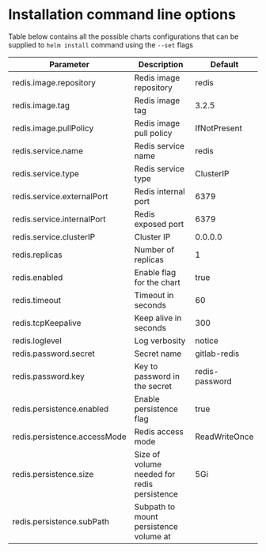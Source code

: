 # Installation command line options

Table below contains all the possible charts configurations that can be supplied to `helm install` command using the `--set` flags

| Parameter                    | Description                                 | Default        |
| ---                          | ---                                         | ---            |
| redis.image.repository       | Redis image repository                      | redis          |
| redis.image.tag              | Redis image tag                             | 3.2.5          |
| redis.image.pullPolicy       | Redis image pull policy                     | IfNotPresent   |
| redis.service.name           | Redis service name                          | redis          |
| redis.service.type           | Redis service type                          | ClusterIP      |
| redis.service.externalPort   | Redis internal port                         | 6379           |
| redis.service.internalPort   | Redis exposed port                          | 6379           |
| redis.service.clusterIP      | Cluster IP                                  | 0.0.0.0        |
| redis.replicas               | Number of replicas                          | 1              |
| redis.enabled                | Enable flag for the chart                   | true           |
| redis.timeout                | Timeout in seconds                          | 60             |
| redis.tcpKeepalive           | Keep alive in seconds                       | 300            |
| redis.loglevel               | Log verbosity                               | notice         |
| redis.password.secret        | Secret name                                 | gitlab-redis   |
| redis.password.key           | Key to password in the secret               | redis-password |
| redis.persistence.enabled    | Enable persistence flag                     | true           |
| redis.persistence.accessMode | Redis access mode                           | ReadWriteOnce  |
| redis.persistence.size       | Size of volume needed for redis persistence | 5Gi            |
| redis.persistence.subPath    | Subpath to mount persistence volume at      |                |

